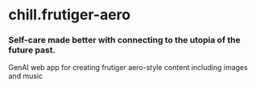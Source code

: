 # chill.frutiger-aero
### Self-care made better with connecting to the utopia of the future past.

GenAI web app for creating frutiger aero-style content including images and music
